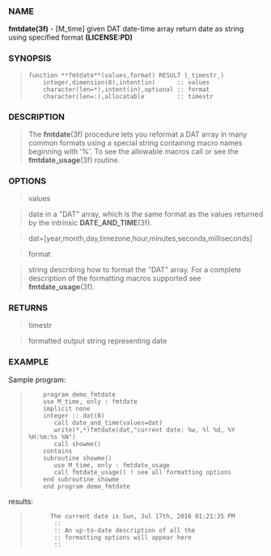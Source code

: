 ### NAME

**fmtdate(3f)** \- [M_time] given DAT date-time array return date as string using specified format **(LICENSE:PD)**

### SYNOPSIS

>     function **fmtdate**(values,format) RESULT (_timestr_)
>         integer,dimension(8),intent(in)      :: values
>         character(len=*),intent(in),optional :: format
>         character(len=:),allocatable         :: timestr

### DESCRIPTION

> The **fmtdate**(3f) procedure lets you reformat a DAT array in many common
formats using a special string containing macro names beginning with '%'. To
see the allowable macros call or see the **fmtdate_usage**(3f) routine.

### OPTIONS

> values

> date in a "DAT" array, which is the same format as the values returned by
the intrinsic **DATE_AND_TIME**(3f).

> dat=[year,month,day,timezone,hour,minutes,seconds,milliseconds]

> format

> string describing how to format the "DAT" array. For a complete description
of the formatting macros supported see **fmtdate_usage**(3f).

### RETURNS

> timestr

>

> formatted output string representing date

### EXAMPLE

Sample program:

>         program demo_fmtdate
>         use M_time, only : fmtdate
>         implicit none
>         integer :: dat(8)
>            call date_and_time(values=dat)
>            write(*,*)fmtdate(dat,"current date: %w, %l %d, %Y %H:%m:%s %N")
>            call showme()
>         contains
>         subroutine showme()
>            use M_time, only : fmtdate_usage
>            call fmtdate_usage() ! see all formatting options
>         end subroutine showme
>         end program demo_fmtdate

results:

>           The current date is Sun, Jul 17th, 2016 01:21:35 PM
>            ::
>            :: An up-to-date description of all the
>            :: formatting options will appear here
>            ::
